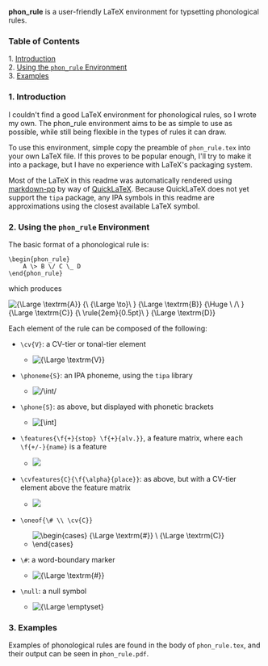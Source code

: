 
**phon_rule** is a user-friendly LaTeX environment for typsetting phonological rules.

### Table of Contents

1\.  [Introduction](#introduction)  
2\.  [Using the `phon_rule` Environment](#usingthe`phon_rule`environment)  
3\.  [Examples](#examples)  

<a name="introduction"></a>

### 1\. Introduction

I couldn't find a good LaTeX environment for phonological rules, so I wrote my own. The
phon_rule environment aims to be as simple to use as possible, while still being flexible
in the types of rules it can draw.

To use this environment, simple copy the preamble of `phon_rule.tex` into your own LaTeX 
file. If this proves to be popular enough, I'll try to make it into a package, but I have 
no experience with LaTeX's packaging system.

Most of the LaTeX in this readme was automatically rendered using [markdown-pp](http://www.holoborodko.com/pavel/quicklatex/)
by way of [QuickLaTeX](). Because QuickLaTeX does not yet support the `tipa` package, 
any IPA symbols in this readme are approximations using the closest available LaTeX symbol.

<a name="usingthe`phon_rule`environment"></a>

### 2\. Using the `phon_rule` Environment

The basic format of a phonological rule is:

	\begin{phon_rule}
		A \> B \/ C \_ D
	\end{phon_rule}

which produces

![{\Large \textrm{A}} {\ {\Large \to}\ } {\Large \textrm{B}} {\Huge \ /\ } {\Large \textrm{C}} {\ \rule{2em}{0.5pt}\ } {\Large \textrm{D}}](http://quicklatex.com/cache3/ql_c8dde09feb023e85d6abad6504b53d9b_l3.png)


Each element of the rule can be composed of the following:

- `\cv{V}`: a CV-tier or tonal-tier element

  - ![{\Large \textrm{V}}](http://quicklatex.com/cache3/ql_0dfc1ddf048901945d295e06e88a26ef_l3.png)


- `\phoneme{S}`: an IPA phoneme, using the `tipa` library

	- ![/\int/](http://quicklatex.com/cache3/ql_2ecc5c868bc6307b81f4a7d69a5f933d_l3.png)


- `\phone{S}`: as above, but displayed with phonetic brackets

	- ![[\int]](http://quicklatex.com/cache3/ql_14ee1ffd62a4cdfb4203323a89790e8c_l3.png)


- `\features{\f{+}{stop} \f{+}{alv.}}`, a feature matrix, where each `\f{+/-}{name}` is a feature

  - ![](http://quicklatex.com/cache3/ql_99daf3ac81513b700e089296a4bcbe14_l3.png)

- `\cvfeatures{C}{\f{\alpha}{place}}`: as above, but with a CV-tier element above the feature matrix

	- ![](http://quicklatex.com/cache3/ql_a92d92e8bad5303ca0d5719ae9896a91_l3.png)

- `\oneof{\# \\ \cv{C}}`

	- ![\begin{cases} {\Large \textrm{\#}} \\ {\Large \textrm{C}} \end{cases}](http://quicklatex.com/cache3/ql_27ca034adc56156429392c64e8d5f112_l3.png)


- `\#`: a word-boundary marker

  - ![{\Large \textrm{\#}}](http://quicklatex.com/cache3/ql_116e63d849b0cb126a9a65cd051ed4d9_l3.png)


- `\null`: a null symbol

  - ![{\Large \emptyset}](http://quicklatex.com/cache3/ql_d1f8e8fee9c57339e81b7add9c81380f_l3.png)


<a name="examples"></a>

### 3\. Examples

Examples of phonological rules are found in the body of `phon_rule.tex`, and their output can be seen in `phon_rule.pdf`.